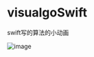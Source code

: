# visualgoSwift
swift写的算法的小动画


![image](http://upload-images.jianshu.io/upload_images/2972133-ff292ca96d34f20f.gif?imageMogr2/auto-orient/strip)  
